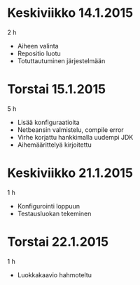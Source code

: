 ﻿# Keskiviikko 14.1.2015

2 h

* Aiheen valinta
* Repositio luotu
* Totuttautuminen järjestelmään

# Torstai 15.1.2015

5 h

* Lisää konfiguraatioita
* Netbeansin valmistelu, compile error
* Virhe korjattu hankkimalla uudempi JDK
* Aihemäärittelyä kirjoitettu

# Keskiviikko 21.1.2015

1 h

* Konfigurointi loppuun
* Testausluokan tekeminen

# Torstai 22.1.2015

1 h

* Luokkakaavio hahmoteltu

